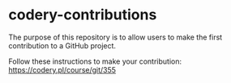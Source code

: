 # codery-contributions

The purpose of this repository is to allow users to make the first contribution to a GitHub project.

Follow these instructions to make your contribution: https://codery.pl/course/git/355
